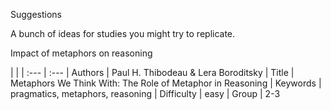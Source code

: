 Suggestions

A bunch of ideas for studies you might try to replicate.

Impact of metaphors on reasoning

|   | | :--- | :--- | Authors | Paul H. Thibodeau & Lera Boroditsky | Title | Metaphors We Think With: The Role of Metaphor in Reasoning
| Keywords | pragmatics, metaphors, reasoning | Difficulty | easy | Group | 2-3
